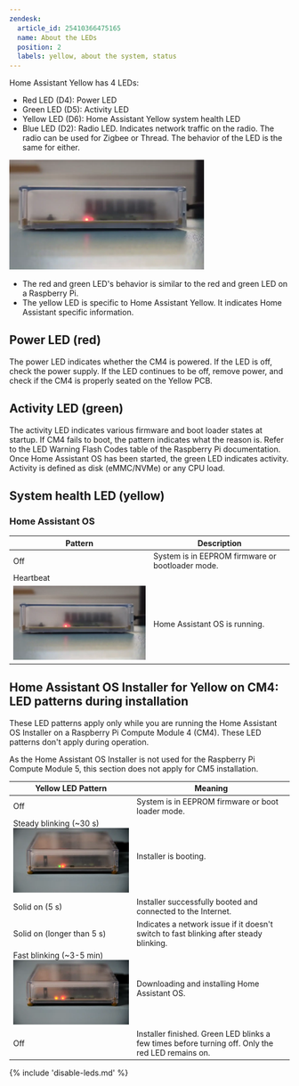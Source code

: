 ```yaml
---
zendesk:
  article_id: 25410366475165
  name: About the LEDs
  position: 2
  labels: yellow, about the system, status
---
```


Home Assistant Yellow has 4 LEDs:

- Red LED (D4): Power LED
- Green LED (D5): Activity LED
- Yellow LED (D6): Home Assistant Yellow system health LED
- Blue LED (D2): Radio LED. Indicates network traffic on the radio. The radio can be used for Zigbee or Thread. The behavior of the LED is the same for either.

<img src="/static/img/yellow/yellow_heartbeat_yellow_led.webp" alt="Clip showing 3 LEDs. The red is on solid, the green is blinking, and the yellow LED is blinking in a heartbeat pattern" width="350">

- The red and green LED's behavior is similar to the red and green LED on a Raspberry Pi.
- The yellow LED is specific to Home Assistant Yellow. It indicates Home Assistant specific information.

## Power LED (red)

The power LED indicates whether the CM4 is powered. If the LED is off, check the power supply. If the LED continues to be off, remove power, and check if the CM4 is properly seated on the Yellow PCB.

## Activity LED (green)

The activity LED indicates various firmware and boot loader states at startup. If CM4 fails to boot, the pattern indicates what the reason is. Refer to the LED Warning Flash Codes table of the Raspberry Pi documentation. Once Home Assistant OS has been started, the green LED indicates activity. Activity is defined as disk (eMMC/NVMe) or any CPU load.

## System health LED (yellow)

### Home Assistant OS

| Pattern                                                                                         | Description                                      |
| ----------------------------------------------------------------------------------------------- | ------------------------------------------------ |
| Off                                                                                             | System is in EEPROM firmware or bootloader mode. |
| Heartbeat                                                                                       |
| <img src="/static/img/yellow/yellow_heartbeat_yellow_led.webp" alt="Heartbeat LED" width="350"> | Home Assistant OS is running.                    |

## Home Assistant OS Installer for Yellow on CM4: LED patterns during installation

These LED patterns apply only while you are running the Home Assistant OS Installer on a Raspberry Pi Compute Module 4 (CM4). These LED patterns don't apply during operation.

As the Home Assistant OS Installer is not used for the Raspberry Pi Compute Module 5, this section does not apply for CM5 installation.

| Yellow LED Pattern                                                                                | Meaning                                                                                           |
| ------------------------------------------------------------------------------------------------- | ------------------------------------------------------------------------------------------------- |
| Off                                                                                               | System is in EEPROM firmware or boot loader mode.                                                 |
| Steady blinking (~30 s) ![Steady blinking](/static/img/yellow/led-pattern-blink-steady.webp)      | Installer is booting.                                                                             |
| Solid on (5 s)                                                                                    | Installer successfully booted and connected to the Internet.                                      |
| Solid on (longer than 5 s)                                                                        | Indicates a network issue if it doesn't switch to fast blinking after steady blinking.            |
| Fast blinking (~3-5 min) ![Fast blinking](/static/img/yellow/led-pattern-install-blink-fast.webp) | Downloading and installing Home Assistant OS.                                                     |
| Off                                                                                               | Installer finished. Green LED blinks a few times before turning off. Only the red LED remains on. |

{% include 'disable-leds.md' %}

